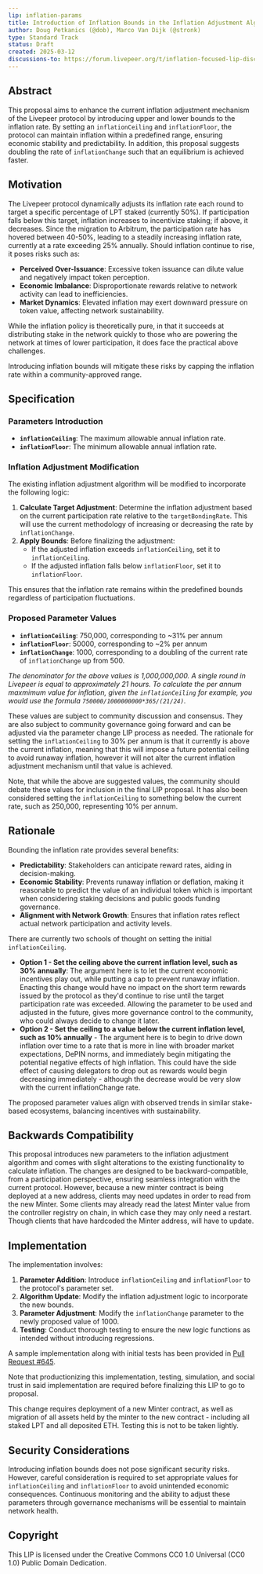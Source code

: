 ```yaml
---
lip: inflation-params
title: Introduction of Inflation Bounds in the Inflation Adjustment Algorithm
author: Doug Petkanics (@dob), Marco Van Dijk (@stronk)
type: Standard Track
status: Draft
created: 2025-03-12
discussions-to: https://forum.livepeer.org/t/inflation-focused-lip-discussion-thread/2753
---
```


## Abstract

This proposal aims to enhance the current inflation adjustment mechanism of the Livepeer protocol by introducing upper and lower bounds to the inflation rate. By setting an `inflationCeiling` and `inflationFloor`, the protocol can maintain inflation within a predefined range, ensuring economic stability and predictability. In addition, this proposal suggests doubling the rate of `inflationChange` such that an equilibrium is achieved faster.

## Motivation

The Livepeer protocol dynamically adjusts its inflation rate each round to target a specific percentage of LPT staked (currently 50%). If participation falls below this target, inflation increases to incentivize staking; if above, it decreases. Since the migration to Arbitrum, the participation rate has hovered between 40-50%, leading to a steadily increasing inflation rate, currently at a rate exceeding 25% annually. Should inflation continue to rise, it poses risks such as:

- **Perceived Over-Issuance**: Excessive token issuance can dilute value and negatively impact token perception.
- **Economic Imbalance**: Disproportionate rewards relative to network activity can lead to inefficiencies.
- **Market Dynamics**: Elevated inflation may exert downward pressure on token value, affecting network sustainability.

While the inflation policy is theoretically pure, in that it succeeds at distributing stake in the network quickly to those who are powering the network at times of lower participation, it does face the practical above challenges. 

Introducing inflation bounds will mitigate these risks by capping the inflation rate within a community-approved range.

## Specification

### Parameters Introduction

- **`inflationCeiling`**: The maximum allowable annual inflation rate.
- **`inflationFloor`**: The minimum allowable annual inflation rate.

### Inflation Adjustment Modification

The existing inflation adjustment algorithm will be modified to incorporate the following logic:

1. **Calculate Target Adjustment**: Determine the inflation adjustment based on the current participation rate relative to the `targetBondingRate`. This will use the current methodology of increasing or decreasing the rate by `inflationChange`. 
2. **Apply Bounds**: Before finalizing the adjustment:
   - If the adjusted inflation exceeds `inflationCeiling`, set it to `inflationCeiling`.
   - If the adjusted inflation falls below `inflationFloor`, set it to `inflationFloor`.

This ensures that the inflation rate remains within the predefined bounds regardless of participation fluctuations.

### Proposed Parameter Values

- **`inflationCeiling`**: 750,000, corresponding to ~31% per annum
- **`inflationFloor`**: 50000, corresponding to ~2% per annum
- **`inflationChange`**: 1000, corresponding to a doubling of the current rate of `inflationChange` up from 500.

*The denominator for the above values is 1,000,000,000. A single round in Livepeer is equal to approximately 21 hours. To calculate the per annum maxmimum value for inflation, given the `inflationCeiling` for example, you would use the formula `750000/1000000000*365/(21/24)`.*

These values are subject to community discussion and consensus. They are also subject to community governance going forward and can be adjusted via the parameter change LIP process as needed. The rationale for setting the `inflationCeiling` to 30% per annum is that it currently is above the current inflation, meaning that this will impose a future potential ceiling to avoid runaway inflation, however it will not alter the current inflation adjustment mechanism until that value is achieved.

Note, that while the above are suggested values, the community should debate these values for inclusion in the final LIP proposal. It has also been considered setting the `inflationCeiling` to something below the current rate, such as 250,000, representing 10% per annum.

## Rationale

Bounding the inflation rate provides several benefits:

- **Predictability**: Stakeholders can anticipate reward rates, aiding in decision-making.
- **Economic Stability**: Prevents runaway inflation or deflation, making it reasonable to predict the value of an individual token which is important when considering staking decisions and public goods funding governance.
- **Alignment with Network Growth**: Ensures that inflation rates reflect actual network participation and activity levels.

There are currently two schools of thought on setting the initial `inflationCeiling`.

- **Option 1 - Set the ceiling above the current inflation level, such as 30% annually**: The argument here is to let the current economic incentives play out, while putting a cap to prevent runaway inflation. Enacting this change would have no impact on the short term rewards issued by the protocol as they'd continue to rise until the target participation rate was exceeded. Allowing the parameter to be used and adjusted in the future, gives more governance control to the community, who could always decide to change it later.
- **Option 2 - Set the ceiling to a value below the current inflation level, such as 10% annually** - The argument here is to begin to drive down inflation over time to a rate that is more in line with broader market expectations, DePIN norms, and immediately begin mitigating the potential negative effects of high inflation. This could have the side effect of causing delegators to drop out as rewards would begin decreasing immediately - although the decrease would be very slow with the current inflationChange rate. 

The proposed parameter values align with observed trends in similar stake-based ecosystems, balancing incentives with sustainability.


## Backwards Compatibility

This proposal introduces new parameters to the inflation adjustment algorithm and comes with slight alterations to the existing functionality to calculate inflation. The changes are designed to be backward-compatible, from a participation perspective, ensuring seamless integration with the current protocol. However, because a new minter contract is being deployed at a new address, clients may need updates in order to read from the new Minter. Some clients may already read the latest Minter value from the controller registry on chain, in which case they may only need a restart. Though clients that have hardcoded the Minter address, will have to update.

## Implementation

The implementation involves:

1. **Parameter Addition**: Introduce `inflationCeiling` and `inflationFloor` to the protocol's parameter set.
2. **Algorithm Update**: Modify the inflation adjustment logic to incorporate the new bounds.
3. **Parameter Adjustment**: Modify the `inflationChange` parameter to the newly proposed value of 1000.
3. **Testing**: Conduct thorough testing to ensure the new logic functions as intended without introducing regressions.

A sample implementation along with initial tests has been provided in [Pull Request #645](https://github.com/livepeer/protocol/pull/645).

Note that productionizing this implementation, testing, simulation, and social trust in said implementation are required before finalizing this LIP to go to proposal.

This change requires deployment of a new Minter contract, as well as migration of all assets held by the minter to the new contract - including all staked LPT and all deposited ETH. Testing this is not to be taken lightly.

## Security Considerations

Introducing inflation bounds does not pose significant security risks. However, careful consideration is required to set appropriate values for `inflationCeiling` and `inflationFloor` to avoid unintended economic consequences. Continuous monitoring and the ability to adjust these parameters through governance mechanisms will be essential to maintain network health.

## Copyright

This LIP is licensed under the Creative Commons CC0 1.0 Universal (CC0 1.0) Public Domain Dedication.
